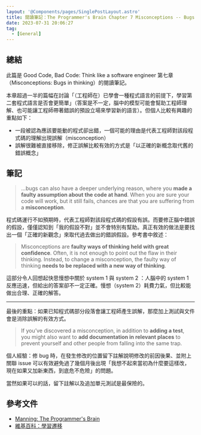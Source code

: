 ```yaml
---
layout: '@Components/pages/SinglePostLayout.astro'
title: 閱讀筆記：The Programmer's Brain Chapter 7 Misconceptions -- Bugs in thinking
date: 2023-07-31 20:06:27
tag:
  - [General]
---
```


## 總結

此篇是 Good Code, Bad Code: Think like a software engineer 第七章（Misconceptions: Bugs in thinking）的閱讀筆記。

本章超過一半的篇幅在討論「（工程師在）已學會一種程式語言的前提下，學習第二套程式語言是否會更簡單」（答案是不一定，腦中的模型可能會幫助工程師理解、也可能讓工程師帶著錯誤的預設立場來學習新的語言）。但個人比較有興趣的重點如下：

- 一段被認為應該要能動的程式卻出錯，一個可能的理由是代表工程師對該段程式碼的理解出現誤解（misconception）
- 誤解很難被直接移除，修正誤解比較有效的方式是「以正確的新概念取代舊的錯誤概念」

## 筆記

> ...bugs can also have a deeper underlying reason, where you **made a faulty assumption about the code at hand**. When you are sure your code will work, but it still fails, chances are that you are suffering from a **misconception**.

程式碼運行不如預期時，代表工程師對該段程式碼的假設有誤。而要修正腦中錯誤的假設，僅僅認知到「我的假設不對」並不會特別有幫助。真正有效的做法是要找出一個「正確的新觀念」來取代過去做出的錯誤假設。參考書中敘述：

> Misconceptions are **faulty ways of thinking held with great confidence**. Often, it is not enough to point out the flaw in their thinking. Instead, to change a misconception, the faulty way of thinking **needs to be replaced with a new way of thinking**.

這部分令人回想起快思慢想中關於 system 1 與 system 2 ：人腦中的 system 1 反應迅速，但給出的答案卻不一定正確。慢想（system 2）耗費力氣，但比較能做出合理、正確的解答。

<hr />

最後的重點：如果已知程式碼部分段落會讓工程師產生誤解，那麼加上測試與文件會是消除誤解的有效方式。

> If you’ve discovered a misconception, in addition to **adding a test**, you might also want to **add documentation in relevant places** to prevent yourself and other people from falling into the same trap.

個人經驗：修 bug 時，在發生修改的位置留下註解說明修改的前因後果、並附上關聯 issue 可以有效避免過了幾個月後出現「我想不起來當初為什麼要這樣改，現在如果又加新東西，到底危不危險」的問題。

當然如果可以的話，留下註解以及追加單元測試是最保險的。

## 參考文件

- [Manning: The Programmer's Brain](https://www.manning.com/books/the-programmers-brain)
- [維基百科：學習遷移](https://zh.wikipedia.org/zh-tw/%E5%AD%A6%E4%B9%A0%E8%BF%81%E7%A7%BB)
